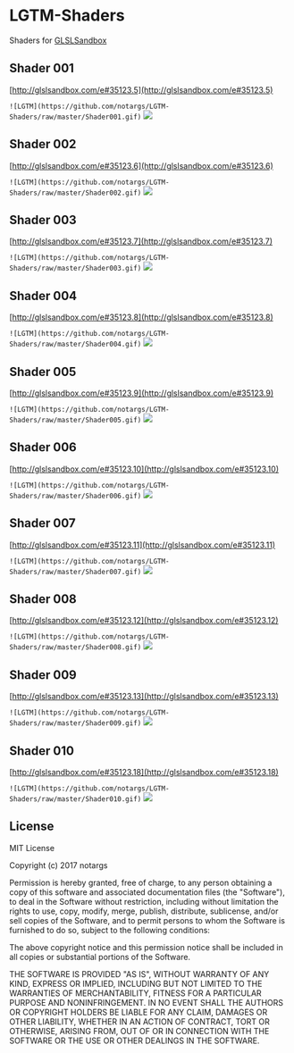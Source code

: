 # LGTM-Shaders
Shaders for [GLSLSandbox](http://glslsandbox.com)


## Shader 001
[http://glslsandbox.com/e#35123.5](http://glslsandbox.com/e#35123.5)

`![LGTM](https://github.com/notargs/LGTM-Shaders/raw/master/Shader001.gif)`
![](https://github.com/notargs/LGTM-Shaders/raw/master/Shader001.gif)

## Shader 002
[http://glslsandbox.com/e#35123.6](http://glslsandbox.com/e#35123.6)

`![LGTM](https://github.com/notargs/LGTM-Shaders/raw/master/Shader002.gif)`
![](https://github.com/notargs/LGTM-Shaders/raw/master/Shader002.gif)

## Shader 003
[http://glslsandbox.com/e#35123.7](http://glslsandbox.com/e#35123.7)

`![LGTM](https://github.com/notargs/LGTM-Shaders/raw/master/Shader003.gif)`
![](https://github.com/notargs/LGTM-Shaders/raw/master/Shader003.gif)

## Shader 004
[http://glslsandbox.com/e#35123.8](http://glslsandbox.com/e#35123.8)

`![LGTM](https://github.com/notargs/LGTM-Shaders/raw/master/Shader004.gif)`
![](https://github.com/notargs/LGTM-Shaders/raw/master/Shader004.gif)

## Shader 005
[http://glslsandbox.com/e#35123.9](http://glslsandbox.com/e#35123.9)

`![LGTM](https://github.com/notargs/LGTM-Shaders/raw/master/Shader005.gif)`
![](https://github.com/notargs/LGTM-Shaders/raw/master/Shader005.gif)

## Shader 006
[http://glslsandbox.com/e#35123.10](http://glslsandbox.com/e#35123.10)

`![LGTM](https://github.com/notargs/LGTM-Shaders/raw/master/Shader006.gif)`
![](https://github.com/notargs/LGTM-Shaders/raw/master/Shader006.gif)

## Shader 007
[http://glslsandbox.com/e#35123.11](http://glslsandbox.com/e#35123.11)

`![LGTM](https://github.com/notargs/LGTM-Shaders/raw/master/Shader007.gif)`
![](https://github.com/notargs/LGTM-Shaders/raw/master/Shader007.gif)

## Shader 008
[http://glslsandbox.com/e#35123.12](http://glslsandbox.com/e#35123.12)

`![LGTM](https://github.com/notargs/LGTM-Shaders/raw/master/Shader008.gif)`
![](https://github.com/notargs/LGTM-Shaders/raw/master/Shader008.gif)

## Shader 009
[http://glslsandbox.com/e#35123.13](http://glslsandbox.com/e#35123.13)

`![LGTM](https://github.com/notargs/LGTM-Shaders/raw/master/Shader009.gif)`
![](https://github.com/notargs/LGTM-Shaders/raw/master/Shader009.gif)

## Shader 010
[http://glslsandbox.com/e#35123.18](http://glslsandbox.com/e#35123.18)

`![LGTM](https://github.com/notargs/LGTM-Shaders/raw/master/Shader010.gif)`
![](https://github.com/notargs/LGTM-Shaders/raw/master/Shader010.gif)

## License
MIT License

Copyright (c) 2017 notargs

Permission is hereby granted, free of charge, to any person obtaining a copy
of this software and associated documentation files (the "Software"), to deal
in the Software without restriction, including without limitation the rights
to use, copy, modify, merge, publish, distribute, sublicense, and/or sell
copies of the Software, and to permit persons to whom the Software is
furnished to do so, subject to the following conditions:

The above copyright notice and this permission notice shall be included in all
copies or substantial portions of the Software.

THE SOFTWARE IS PROVIDED "AS IS", WITHOUT WARRANTY OF ANY KIND, EXPRESS OR
IMPLIED, INCLUDING BUT NOT LIMITED TO THE WARRANTIES OF MERCHANTABILITY,
FITNESS FOR A PARTICULAR PURPOSE AND NONINFRINGEMENT. IN NO EVENT SHALL THE
AUTHORS OR COPYRIGHT HOLDERS BE LIABLE FOR ANY CLAIM, DAMAGES OR OTHER
LIABILITY, WHETHER IN AN ACTION OF CONTRACT, TORT OR OTHERWISE, ARISING FROM,
OUT OF OR IN CONNECTION WITH THE SOFTWARE OR THE USE OR OTHER DEALINGS IN THE
SOFTWARE.
